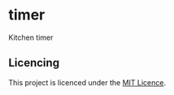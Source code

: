 # timer
Kitchen timer

## Licencing

This project is licenced under the [MIT Licence](https://github.com/Shepard/timer/blob/master/LICENSE).